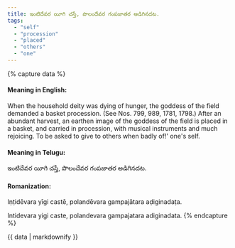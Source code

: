 ```yaml
---
title: ఇంటిదేవర యీగి చస్తే, పొలందేవర గంపజాతర అడిగినదట.
tags:
  - "self"
  - "procession"
  - "placed"
  - "others"
  - "one"
---
```


{% capture data %}
#### Meaning in English:
When the household deity was dying of hunger, the goddess of the field demanded a basket procession.
(See Nos. 799, 989, 1781, 1798.)
After an abundant harvest, an earthen image of the goddess of the field is placed in a basket, and carried in procession, with musical instruments and much rejoicing.
To be asked to give to others when badly of!' one's self.

#### Meaning in Telugu:
ఇంటిదేవర యీగి చస్తే, పొలందేవర గంపజాతర అడిగినదట.

#### Romanization:
Iṇṭidēvara yīgi castē, polandēvara gampajātara aḍiginadaṭa.

Intidevara yigi caste, polandevara gampajatara adiginadata.
{% endcapture %}

{{ data | markdownify }}

